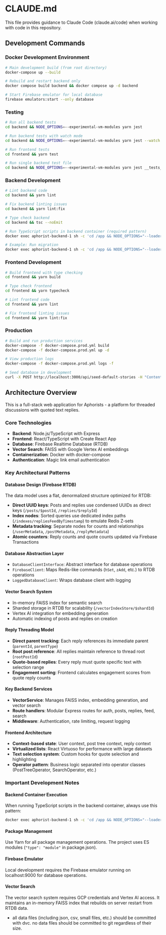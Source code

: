 # CLAUDE.md

This file provides guidance to Claude Code (claude.ai/code) when working with code in this repository.

## Development Commands

### Docker Development Environment
```bash
# Main development build (from root directory)
docker-compose up --build

# Rebuild and restart backend only
docker compose build backend && docker compose up -d backend

# Start Firebase emulator for local database
firebase emulators:start --only database
```

### Testing
```bash
# Run all backend tests
cd backend && NODE_OPTIONS=--experimental-vm-modules yarn jest

# Run backend tests with watch mode
cd backend && NODE_OPTIONS=--experimental-vm-modules yarn jest --watch

# Run frontend tests
cd frontend && yarn test

# Run single backend test file
cd backend && NODE_OPTIONS=--experimental-vm-modules yarn jest __tests__/specific.test.ts
```

### Backend Development
```bash
# Lint backend code
cd backend && yarn lint

# Fix backend linting issues
cd backend && yarn lint:fix

# Type check backend
cd backend && tsc --noEmit

# Run TypeScript scripts in backend container (required pattern)
docker exec aphorist-backend-1 sh -c 'cd /app && NODE_OPTIONS="--loader ts-node/esm --experimental-specifier-resolution=node" node script.ts'

# Example: Run migration
docker exec aphorist-backend-1 sh -c 'cd /app && NODE_OPTIONS="--loader ts-node/esm --experimental-specifier-resolution=node" node migrate.ts'
```

### Frontend Development
```bash
# Build frontend with type checking
cd frontend && yarn build

# Type check frontend
cd frontend && yarn typecheck

# Lint frontend code
cd frontend && yarn lint

# Fix frontend linting issues
cd frontend && yarn lint:fix
```

### Production
```bash
# Build and run production services
docker-compose -f docker-compose.prod.yml build
docker-compose -f docker-compose.prod.yml up -d

# View production logs
docker-compose -f docker-compose.prod.yml logs -f

# Seed database in development
curl -X POST http://localhost:3000/api/seed-default-stories -H "Content-Type: application/json" -d '{}'
```

## Architecture Overview

This is a full-stack web application for Aphorists - a platform for threaded discussions with quoted text replies.

### Core Technologies
- **Backend**: Node.js/TypeScript with Express
- **Frontend**: React/TypeScript with Create React App
- **Database**: Firebase Realtime Database (RTDB)
- **Vector Search**: FAISS with Google Vertex AI embeddings
- **Containerization**: Docker with docker-compose
- **Authentication**: Magic link email authentication

### Key Architectural Patterns

#### Database Design (Firebase RTDB)
The data model uses a flat, denormalized structure optimized for RTDB:
- **Direct UUID keys**: Posts and replies use condensed UUIDs as direct keys (`/posts/$postId`, `/replies/$replyId`)
- **Index nodes**: Sorted queries use dedicated index paths (`/indexes/repliesFeedByTimestamp`) to emulate Redis Z-sets
- **Metadata tracking**: Separate nodes for counts and relationships (`/userMetadata`, `/postMetadata`, `/replyMetadata`)
- **Atomic counters**: Reply counts and quote counts updated via Firebase Transactions

#### Database Abstraction Layer
- `DatabaseClientInterface`: Abstract interface for database operations
- `FirebaseClient`: Maps Redis-like commands (`hSet`, `zAdd`, etc.) to RTDB operations
- `LoggedDatabaseClient`: Wraps database client with logging

#### Vector Search System
- In-memory FAISS index for semantic search
- Sharded storage in RTDB for scalability (`/vectorIndexStore/$shardId`)
- Vertex AI integration for embedding generation
- Automatic indexing of posts and replies on creation

#### Reply Threading Model
- **Direct parent tracking**: Each reply references its immediate parent (`parentId`, `parentType`)
- **Root post reference**: All replies maintain reference to thread root (`rootPostId`)
- **Quote-based replies**: Every reply must quote specific text with selection range
- **Engagement sorting**: Frontend calculates engagement scores from quote reply counts

#### Key Backend Services
- **VectorService**: Manages FAISS index, embedding generation, and vector search
- **Route handlers**: Modular Express routes for auth, posts, replies, feed, search
- **Middleware**: Authentication, rate limiting, request logging

#### Frontend Architecture
- **Context-based state**: User context, post tree context, reply context
- **Virtualized lists**: React Virtuoso for performance with large datasets
- **Text selection system**: Custom hooks for quote selection and highlighting
- **Operator pattern**: Business logic separated into operator classes (PostTreeOperator, SearchOperator, etc.)

### Important Development Notes

#### Backend Container Execution
When running TypeScript scripts in the backend container, always use this pattern:
```bash
docker exec aphorist-backend-1 sh -c 'cd /app && NODE_OPTIONS="--loader ts-node/esm --experimental-specifier-resolution=node" node script.ts'
```

#### Package Management
Use Yarn for all package management operations. The project uses ES modules (`"type": "module"` in package.json).

#### Firebase Emulator
Local development requires the Firebase emulator running on localhost:9000 for database operations.

#### Vector Search
The vector search system requires GCP credentials and Vertex AI access. It maintains an in-memory FAISS index that rebuilds on server restart from RTDB data.
- all data files (including json, csv, small files, etc.) should be committed with dvc. no data files should be committed to git regardless of their size.
